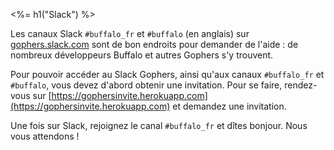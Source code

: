 <%= h1("Slack") %>

Les canaux Slack `#buffalo_fr` et `#buffalo` (en anglais) sur [gophers.slack.com](https://gophers.slack.com/messages/buffalo/) sont de bon endroits pour demander de l'aide : de nombreux développeurs Buffalo et autres Gophers s'y trouvent.

Pour pouvoir accéder au Slack Gophers, ainsi qu'aux canaux `#buffalo_fr` et `#buffalo`, vous devez d'abord obtenir une invitation. Pour se faire, rendez-vous sur [https://gophersinvite.herokuapp.com](https://gophersinvite.herokuapp.com) et demandez une invitation.

Une fois sur Slack, rejoignez le canal `#buffalo_fr` et dîtes bonjour. Nous vous attendons !
